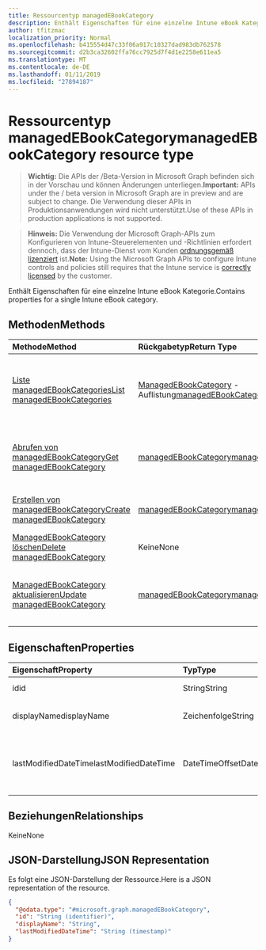 ```yaml
---
title: Ressourcentyp managedEBookCategory
description: Enthält Eigenschaften für eine einzelne Intune eBook Kategorie.
author: tfitzmac
localization_priority: Normal
ms.openlocfilehash: b415554d47c33f06a917c10327dad983db762578
ms.sourcegitcommit: d2b3ca32602ffa76cc7925d7f4d1e2258e611ea5
ms.translationtype: MT
ms.contentlocale: de-DE
ms.lasthandoff: 01/11/2019
ms.locfileid: "27894187"
---
```

# <a name="managedebookcategory-resource-type"></a><span data-ttu-id="158f7-103">Ressourcentyp managedEBookCategory</span><span class="sxs-lookup"><span data-stu-id="158f7-103">managedEBookCategory resource type</span></span>

> <span data-ttu-id="158f7-104">**Wichtig:** Die APIs der /Beta-Version in Microsoft Graph befinden sich in der Vorschau und können Änderungen unterliegen.</span><span class="sxs-lookup"><span data-stu-id="158f7-104">**Important:** APIs under the / beta version in Microsoft Graph are in preview and are subject to change.</span></span> <span data-ttu-id="158f7-105">Die Verwendung dieser APIs in Produktionsanwendungen wird nicht unterstützt.</span><span class="sxs-lookup"><span data-stu-id="158f7-105">Use of these APIs in production applications is not supported.</span></span>

> <span data-ttu-id="158f7-106">**Hinweis:** Die Verwendung der Microsoft Graph-APIs zum Konfigurieren von Intune-Steuerelementen und -Richtlinien erfordert dennoch, dass der Intune-Dienst vom Kunden [ordnungsgemäß lizenziert](https://go.microsoft.com/fwlink/?linkid=839381) ist.</span><span class="sxs-lookup"><span data-stu-id="158f7-106">**Note:** Using the Microsoft Graph APIs to configure Intune controls and policies still requires that the Intune service is [correctly licensed](https://go.microsoft.com/fwlink/?linkid=839381) by the customer.</span></span>

<span data-ttu-id="158f7-107">Enthält Eigenschaften für eine einzelne Intune eBook Kategorie.</span><span class="sxs-lookup"><span data-stu-id="158f7-107">Contains properties for a single Intune eBook category.</span></span>
## <a name="methods"></a><span data-ttu-id="158f7-108">Methoden</span><span class="sxs-lookup"><span data-stu-id="158f7-108">Methods</span></span>
|<span data-ttu-id="158f7-109">Methode</span><span class="sxs-lookup"><span data-stu-id="158f7-109">Method</span></span>|<span data-ttu-id="158f7-110">Rückgabetyp</span><span class="sxs-lookup"><span data-stu-id="158f7-110">Return Type</span></span>|<span data-ttu-id="158f7-111">Beschreibung</span><span class="sxs-lookup"><span data-stu-id="158f7-111">Description</span></span>|
|:---|:---|:---|
|[<span data-ttu-id="158f7-112">Liste managedEBookCategories</span><span class="sxs-lookup"><span data-stu-id="158f7-112">List managedEBookCategories</span></span>](../api/intune-books-managedebookcategory-list.md)|<span data-ttu-id="158f7-113">[ManagedEBookCategory](../resources/intune-books-managedebookcategory.md) -Auflistung</span><span class="sxs-lookup"><span data-stu-id="158f7-113">[managedEBookCategory](../resources/intune-books-managedebookcategory.md) collection</span></span>|<span data-ttu-id="158f7-114">Listeneigenschaften und Beziehungen der [ManagedEBookCategory](../resources/intune-books-managedebookcategory.md) -Objekte.</span><span class="sxs-lookup"><span data-stu-id="158f7-114">List properties and relationships of the [managedEBookCategory](../resources/intune-books-managedebookcategory.md) objects.</span></span>|
|[<span data-ttu-id="158f7-115">Abrufen von managedEBookCategory</span><span class="sxs-lookup"><span data-stu-id="158f7-115">Get managedEBookCategory</span></span>](../api/intune-books-managedebookcategory-get.md)|[<span data-ttu-id="158f7-116">managedEBookCategory</span><span class="sxs-lookup"><span data-stu-id="158f7-116">managedEBookCategory</span></span>](../resources/intune-books-managedebookcategory.md)|<span data-ttu-id="158f7-117">Lesen Sie Eigenschaften und Beziehungen des [ManagedEBookCategory](../resources/intune-books-managedebookcategory.md) -Objekts.</span><span class="sxs-lookup"><span data-stu-id="158f7-117">Read properties and relationships of the [managedEBookCategory](../resources/intune-books-managedebookcategory.md) object.</span></span>|
|[<span data-ttu-id="158f7-118">Erstellen von managedEBookCategory</span><span class="sxs-lookup"><span data-stu-id="158f7-118">Create managedEBookCategory</span></span>](../api/intune-books-managedebookcategory-create.md)|[<span data-ttu-id="158f7-119">managedEBookCategory</span><span class="sxs-lookup"><span data-stu-id="158f7-119">managedEBookCategory</span></span>](../resources/intune-books-managedebookcategory.md)|<span data-ttu-id="158f7-120">Erstellen eines neuen [ManagedEBookCategory](../resources/intune-books-managedebookcategory.md) -Objekts.</span><span class="sxs-lookup"><span data-stu-id="158f7-120">Create a new [managedEBookCategory](../resources/intune-books-managedebookcategory.md) object.</span></span>|
|[<span data-ttu-id="158f7-121">ManagedEBookCategory löschen</span><span class="sxs-lookup"><span data-stu-id="158f7-121">Delete managedEBookCategory</span></span>](../api/intune-books-managedebookcategory-delete.md)|<span data-ttu-id="158f7-122">Keine</span><span class="sxs-lookup"><span data-stu-id="158f7-122">None</span></span>|<span data-ttu-id="158f7-123">Löscht eine [ManagedEBookCategory](../resources/intune-books-managedebookcategory.md).</span><span class="sxs-lookup"><span data-stu-id="158f7-123">Deletes a [managedEBookCategory](../resources/intune-books-managedebookcategory.md).</span></span>|
|[<span data-ttu-id="158f7-124">ManagedEBookCategory aktualisieren</span><span class="sxs-lookup"><span data-stu-id="158f7-124">Update managedEBookCategory</span></span>](../api/intune-books-managedebookcategory-update.md)|[<span data-ttu-id="158f7-125">managedEBookCategory</span><span class="sxs-lookup"><span data-stu-id="158f7-125">managedEBookCategory</span></span>](../resources/intune-books-managedebookcategory.md)|<span data-ttu-id="158f7-126">Aktualisieren Sie die Eigenschaften eines [ManagedEBookCategory](../resources/intune-books-managedebookcategory.md) -Objekts.</span><span class="sxs-lookup"><span data-stu-id="158f7-126">Update the properties of a [managedEBookCategory](../resources/intune-books-managedebookcategory.md) object.</span></span>|

## <a name="properties"></a><span data-ttu-id="158f7-127">Eigenschaften</span><span class="sxs-lookup"><span data-stu-id="158f7-127">Properties</span></span>
|<span data-ttu-id="158f7-128">Eigenschaft</span><span class="sxs-lookup"><span data-stu-id="158f7-128">Property</span></span>|<span data-ttu-id="158f7-129">Typ</span><span class="sxs-lookup"><span data-stu-id="158f7-129">Type</span></span>|<span data-ttu-id="158f7-130">Beschreibung</span><span class="sxs-lookup"><span data-stu-id="158f7-130">Description</span></span>|
|:---|:---|:---|
|<span data-ttu-id="158f7-131">id</span><span class="sxs-lookup"><span data-stu-id="158f7-131">id</span></span>|<span data-ttu-id="158f7-132">String</span><span class="sxs-lookup"><span data-stu-id="158f7-132">String</span></span>|<span data-ttu-id="158f7-133">Schlüssel der Entität</span><span class="sxs-lookup"><span data-stu-id="158f7-133">The key of the entity.</span></span>|
|<span data-ttu-id="158f7-134">displayName</span><span class="sxs-lookup"><span data-stu-id="158f7-134">displayName</span></span>|<span data-ttu-id="158f7-135">Zeichenfolge</span><span class="sxs-lookup"><span data-stu-id="158f7-135">String</span></span>|<span data-ttu-id="158f7-136">Der Name der Kategorie eBook.</span><span class="sxs-lookup"><span data-stu-id="158f7-136">The name of the eBook category.</span></span>|
|<span data-ttu-id="158f7-137">lastModifiedDateTime</span><span class="sxs-lookup"><span data-stu-id="158f7-137">lastModifiedDateTime</span></span>|<span data-ttu-id="158f7-138">DateTimeOffset</span><span class="sxs-lookup"><span data-stu-id="158f7-138">DateTimeOffset</span></span>|<span data-ttu-id="158f7-139">Datum und Uhrzeit der letzten Änderung der ManagedEBookCategory.</span><span class="sxs-lookup"><span data-stu-id="158f7-139">The date and time the ManagedEBookCategory was last modified.</span></span>|

## <a name="relationships"></a><span data-ttu-id="158f7-140">Beziehungen</span><span class="sxs-lookup"><span data-stu-id="158f7-140">Relationships</span></span>
<span data-ttu-id="158f7-141">Keine</span><span class="sxs-lookup"><span data-stu-id="158f7-141">None</span></span>
## <a name="json-representation"></a><span data-ttu-id="158f7-142">JSON-Darstellung</span><span class="sxs-lookup"><span data-stu-id="158f7-142">JSON Representation</span></span>
<span data-ttu-id="158f7-143">Es folgt eine JSON-Darstellung der Ressource.</span><span class="sxs-lookup"><span data-stu-id="158f7-143">Here is a JSON representation of the resource.</span></span>
<!-- {
  "blockType": "resource",
  "keyProperty": "id",
  "@odata.type": "microsoft.graph.managedEBookCategory"
}
-->
``` json
{
  "@odata.type": "#microsoft.graph.managedEBookCategory",
  "id": "String (identifier)",
  "displayName": "String",
  "lastModifiedDateTime": "String (timestamp)"
}
```





